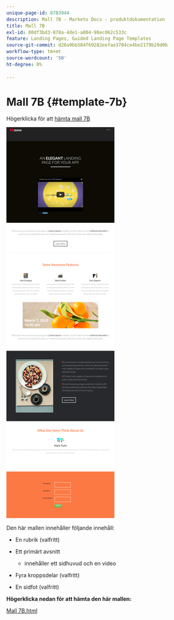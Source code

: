 ```yaml
---
unique-page-id: 8783944
description: Mall 7B - Marketo Docs - produktdokumentation
title: Mall 7B
exl-id: 80df3bd3-878a-4de1-a804-98ec062c533c
feature: Landing Pages, Guided Landing Page Templates
source-git-commit: d20a9bb584f69282eefae3704ce4be2179b29d0b
workflow-type: tm+mt
source-wordcount: '50'
ht-degree: 0%

---
```


# Mall 7B {#template-7b}

Högerklicka för att [hämta mall 7B](https://experienceleague.adobe.com/landing/marketo/lp-templates/template-7b.html?lang=sv-SE)

![](assets/image2015-7-29-15-3a13-3a3.png)

Den här mallen innehåller följande innehåll:

* En rubrik (valfritt)
* Ett primärt avsnitt

   * innehåller ett sidhuvud och en video

* Fyra kroppsdelar (valfritt)
* En sidfot (valfritt)

**Högerklicka nedan för att hämta den här mallen:**

[Mall 7B.html](https://experienceleague.adobe.com/landing/marketo/lp-templates/template-7b.html?lang=sv-SE)
